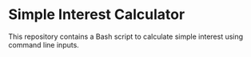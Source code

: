 # Simple Interest Calculator

This repository contains a Bash script to calculate simple interest using command line inputs.
